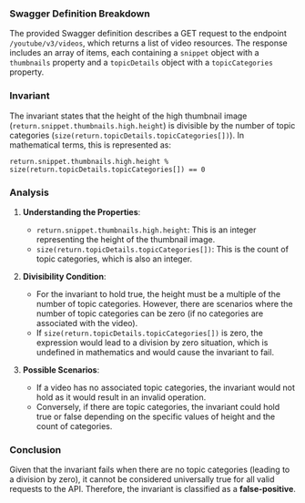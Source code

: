### Swagger Definition Breakdown
The provided Swagger definition describes a GET request to the endpoint `/youtube/v3/videos`, which returns a list of video resources. The response includes an array of items, each containing a `snippet` object with a `thumbnails` property and a `topicDetails` object with a `topicCategories` property.

### Invariant
The invariant states that the height of the high thumbnail image (`return.snippet.thumbnails.high.height`) is divisible by the number of topic categories (`size(return.topicDetails.topicCategories[])`). In mathematical terms, this is represented as:

`return.snippet.thumbnails.high.height % size(return.topicDetails.topicCategories[]) == 0`

### Analysis
1. **Understanding the Properties**:
   - `return.snippet.thumbnails.high.height`: This is an integer representing the height of the thumbnail image.
   - `size(return.topicDetails.topicCategories[])`: This is the count of topic categories, which is also an integer.

2. **Divisibility Condition**:
   - For the invariant to hold true, the height must be a multiple of the number of topic categories. However, there are scenarios where the number of topic categories can be zero (if no categories are associated with the video).
   - If `size(return.topicDetails.topicCategories[])` is zero, the expression would lead to a division by zero situation, which is undefined in mathematics and would cause the invariant to fail.

3. **Possible Scenarios**:
   - If a video has no associated topic categories, the invariant would not hold as it would result in an invalid operation.
   - Conversely, if there are topic categories, the invariant could hold true or false depending on the specific values of height and the count of categories.

### Conclusion
Given that the invariant fails when there are no topic categories (leading to a division by zero), it cannot be considered universally true for all valid requests to the API. Therefore, the invariant is classified as a **false-positive**.
